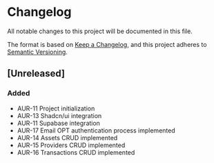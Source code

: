 # Changelog

All notable changes to this project will be documented in this file.

The format is based on [Keep a Changelog](https://keepachangelog.com/en/1.1.0/),
and this project adheres to [Semantic Versioning](https://semver.org/spec/v2.0.0.html).

## [Unreleased]

### Added

- AUR-11 Project initialization
- AUR-13 Shadcn/ui integration
- AUR-11 Supabase integration
- AUR-17 Email OPT authentication process implemented
- AUR-14 Assets CRUD implemented
- AUR-15 Providers CRUD implemented
- AUR-16 Transactions CRUD implemented
